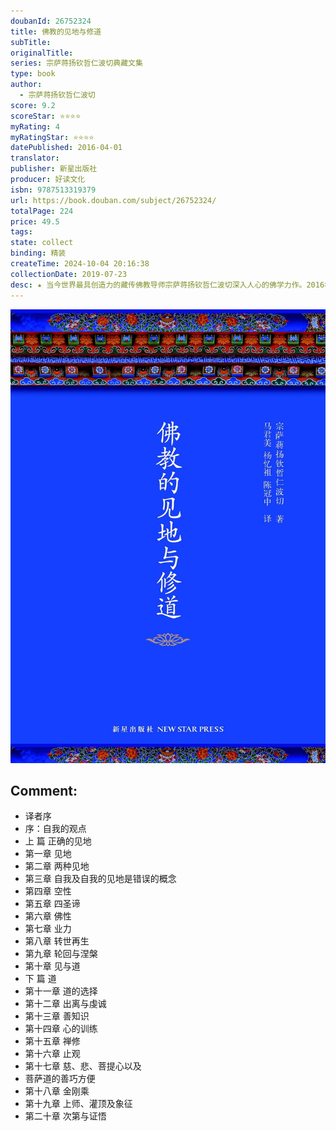 ```yaml
---
doubanId: 26752324
title: 佛教的见地与修道
subTitle: 
originalTitle: 
series: 宗萨蒋扬钦哲仁波切典藏文集
type: book
author: 
  - 宗萨蒋扬钦哲仁波切
score: 9.2
scoreStar: ⭐⭐⭐⭐
myRating: 4
myRatingStar: ⭐⭐⭐⭐
datePublished: 2016-04-01
translator: 
publisher: 新星出版社
producer: 好读文化
isbn: 9787513319379
url: https://book.douban.com/subject/26752324/
totalPage: 224
price: 49.5
tags: 
state: collect
binding: 精装
createTime: 2024-10-04 20:16:38
collectionDate: 2019-07-23
desc: ★ 当今世界最具创造力的藏传佛教导师宗萨蒋扬钦哲仁波切深入人心的佛学力作。2016年全新修订，布面精装典藏。★ 一位让你彻底解决内在困惑的佛法导师，你可以不认识或者不和他说话，但若没看过他的书那种损失，将是一种无法估计的可惜！★ 一本深入浅出、精简而全面的佛教经典通论！★ 提升你对生命的信心，印证你的修行方法。★ 不论是佛教徒或非佛教徒，本书都会帮助我们渐次笑看人间、认知因缘和合的运作走出困局，进而获得精神上某种层次的解脱。★ 王菲、孙俪、李连杰、张德芬、胡因梦、梁文道、陈坤、杨幂、安意如等名人联袂推荐。/如果你只想好好地看一本佛教入门的书，请考虑选择本书，你是不会失望的。如果你认为自己对佛教已经有一定的成见，说不定本书会让你对佛教完全改观。如果你是佛教徒，请以本书印证你的修行。不论是佛教徒或非佛教徒，本书都会帮助我们渐次笑看人间...(展开全部)★ 当今世界最具创造力的藏传佛教导师宗萨蒋扬钦哲仁波切深入人心的佛学力作。2016年全新修订，布面精装典藏。★ 一位让你彻底解决内在困惑的佛法导师，你可以不认识或者不和他说话，但若没看过他的书那种损失，将是一种无法估计的可惜！★ 一本深入浅出、精简而全面的佛教经典通论！★ 提升你对生命的信心，印证你的修行方法。★ 不论是佛教徒或非佛教徒，本书都会帮助我们渐次笑看人间、认知因缘和合的运作走出困局，进而获得精神上某种层次的解脱。★ 王菲、孙俪、李连杰、张德芬、胡因梦、梁文道、陈坤、杨幂、安意如等名人联袂推荐。/如果你只想好好地看一本佛教入门的书，请考虑选择本书，你是不会失望的。如果你认为自己对佛教已经有一定的成见，说不定本书会让你对佛教完全改观。如果你是佛教徒，请以本书印证你的修行。不论是佛教徒或非佛教徒，本书都会帮助我们渐次笑看人间、认知因缘和合的运作走出困局，进而获得精神上某种层次的解脱。宗萨蒋扬钦哲仁波切1961年生于不丹，为堪布阿贝仁波切的弟子，第三世钦哲传承的主要持有人，秉承藏传佛教最优良的传承和教育，被公认为当今世界最具创造力的藏传佛教导师。青年时期，宗萨蒋扬钦哲仁波切便已开始在全世界从事弘法利生事业。三十余年间，他的足迹遍布全球各地，在印度、不丹、澳洲、北美洲及台湾等地区成立佛学中心，并负责照顾及教育分布在亚洲六所寺院与机构的一千六百余名僧众。作为著名的宗萨寺及宗萨学院的主持人，多年来，上师一直以最浅显易懂、简单轻快的语言，向广大信众阐述佛教最核心深邃的见地，阐明无常、痛苦、空性与解脱诸要，引导众生脱离困苦人生，回顾自身，探索本心，成就证悟，提升对生命的信心，受到全世界信众的广泛欢迎和热爱。
---
```


![image](99.Attachments/Files/s28534356.jpg)

Comment: 
---



  - 译者序
  - 序：自我的观点
  - 上 篇 正确的见地
  - 第一章 见地
  - 第二章 两种见地
  - 第三章 自我及自我的见地是错误的概念
  - 第四章 空性
  - 第五章 四圣谛
  - 第六章 佛性
  - 第七章 业力
  - 第八章 转世再生
  - 第九章 轮回与涅槃
  - 第十章 见与道
  - 下 篇 道
  - 第十一章 道的选择
  - 第十二章 出离与虔诚
  - 第十三章 善知识
  - 第十四章 心的训练
  - 第十五章 禅修
  - 第十六章 止观
  - 第十七章 慈、悲、菩提心以及
  - 菩萨道的善巧方便
  - 第十八章 金刚乘
  - 第十九章 上师、灌顶及象征
  - 第二十章 次第与证悟
